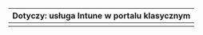 |                            Dotyczy: usługa Intune w portalu klasycznym                            |
|------------------------------------------------------------------------------------------------|
|                                                                                                |

